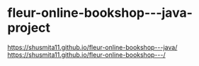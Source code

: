# fleur-online-bookshop---java-project
https://shusmita11.github.io/fleur-online-bookshop---java/
https://shusmita11.github.io/fleur-online-bookshop---/
